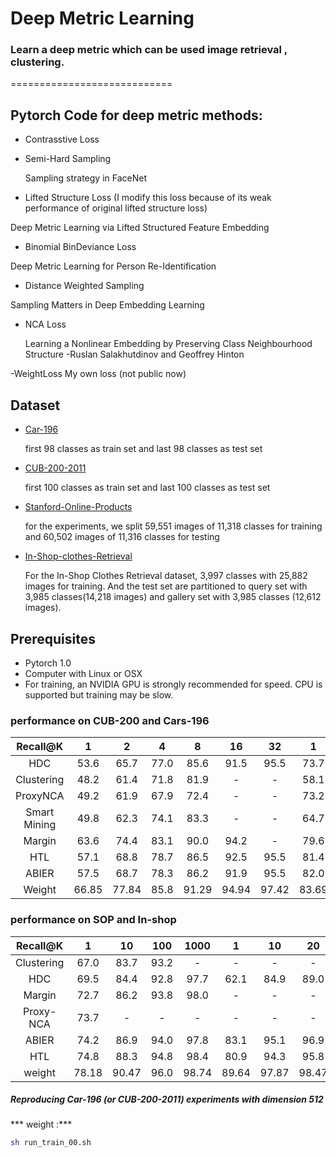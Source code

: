 # Deep Metric Learning

### Learn a deep metric which can be used image retrieval , clustering.
============================

## Pytorch Code for deep metric methods:

- Contrasstive Loss

- Semi-Hard Sampling 

    Sampling strategy in FaceNet 

- Lifted Structure Loss (I modify this loss because of its weak performance of original lifted structure loss)

Deep Metric Learning via Lifted Structured Feature Embedding
[](https://www.cv-foundation.org/openaccess/content_cvpr_2016/papers/Song_Deep_Metric_Learning_CVPR_2016_paper.pdf)

- Binomial BinDeviance Loss 

Deep Metric Learning for Person Re-Identification [](http://www.cbsr.ia.ac.cn/users/zlei/papers/ICPR2014/Yi-ICPR-14.pdf)

- Distance Weighted Sampling

Sampling Matters in Deep Embedding Learning [](http://openaccess.thecvf.com/content_ICCV_2017/papers/Wu_Sampling_Matters_in_ICCV_2017_paper.pdf)

- NCA Loss

   Learning a Nonlinear Embedding by Preserving Class Neighbourhood Structure  -Ruslan Salakhutdinov and Geoffrey Hinton
 
 -WeightLoss 
    My own loss (not public now)
 

## Dataset
- [Car-196](http://ai.stanford.edu/~jkrause/cars/car_devkit.tgz)

   first 98 classes as train set and last 98 classes as test set

- [CUB-200-2011](http://www.vision.caltech.edu/visipedia-data/CUB-200/images.tgz)

  first 100 classes as train set and last 100 classes as test set

- [Stanford-Online-Products](ftp://cs.stanford.edu/cs/cvgl/Stanford_Online_Products.zip)
  
  for the experiments, we split 59,551 images of 11,318 classes for training and 60,502 images of 11,316 classes for testing

- [In-Shop-clothes-Retrieval](ftp://cs.stanford.edu/cs/cvgl/Stanford_Online_Products.zip)
  
    For the In-Shop Clothes Retrieval dataset, 3,997 classes with 25,882 images for training.
    And the test set are partitioned to query set with 3,985 classes(14,218 images) and gallery set with 3,985 classes (12,612 images).


## Prerequisites

- Pytorch 1.0
- Computer with Linux or OSX
- For training, an NVIDIA GPU is strongly recommended for speed. CPU is supported but training may be slow.
 
### performance on CUB-200 and Cars-196

|Recall@K | 1 | 2 | 4 | 8 | 16 | 32 | 1 | 2 | 4 | 8 | 16 | 32|
 |:-:|:-:|:-:|:-:|:-:|:-:|:-:|:-:|:-:|:-:|:-:|:-:|:-:|
|HDC | 53.6 | 65.7 | 77.0 | 85.6 | 91.5 | 95.5 | 73.7 | 83.2 | 89.5 | 93.8 | 96.7 | 98.4|
|Clustering | 48.2 | 61.4 | 71.8 | 81.9 | - | - | 58.1 | 70.6 | 80.3 | 87.8 | - | -|
|ProxyNCA | 49.2 | 61.9 | 67.9 | 72.4 | - | - | 73.2 | 82.4 | 86.4 | 87.8 | - | -|
|Smart Mining | 49.8 | 62.3 | 74.1 | 83.3 | - | - | 64.7 | 76.2 | 84.2 | 90.2 | - | -|
|Margin | 63.6| 74.4| 83.1| 90.0| 94.2 | - | 79.6| 86.5| 91.9| 95.1| 97.3 | - |
|HTL | 57.1| 68.8| 78.7| 86.5| 92.5| 95.5 | 81.4| 88.0| 92.7| 95.7| 97.4| 99.0 |
|ABIER |57.5 |68.7 |78.3 |86.2 |91.9 |95.5 |82.0 |89.0 |93.2 |96.1 |97.8 |98.7|
|Weight|  66.85|  77.84|  85.8|   91.29 |  94.94 |  97.42 |  83.69| 90.27 |  94.53|  97.16 |  98.65 |  99.36|

###  performance on SOP and In-shop 

|Recall@K | 1 | 10 | 100 | 1000 | 1 | 10 | 20 | 30 | 40 | 50|
 |:-:|:-:|:-:|:-:|:-:|:-:|:-:|:-:|:-:|:-:|:-:|
|Clustering | 67.0 | 83.7 | 93.2 | - | -| -| -| -| - | -|
|HDC | 69.5 | 84.4 | 92.8 | 97.7 | 62.1 | 84.9 | 89.0 | 91.2 | 92.3 | 93.1|
|Margin | 72.7 | 86.2 | 93.8 | 98.0 | -| -| - | -| -| -|
|Proxy-NCA | 73.7 | - | - | - | -| -| - | - | -| -|
|ABIER | 74.2 | 86.9 | 94.0 | 97.8 | 83.1 | 95.1 | 96.9 | 97.5 | 97.8 | 98.0|
|HTL | 74.8| 88.3| 94.8| 98.4 | 80.9| 94.3| 95.8| 97.2| 97.4| 97.8 ||
|weight |  78.18|  90.47|  96.0|  98.74 |89.64 |97.87|98.47|98.84 |99.05 |99.20|


##### Reproducing Car-196 (or CUB-200-2011) experiments with dimension 512 

*** weight :***

```bash
sh run_train_00.sh
```
